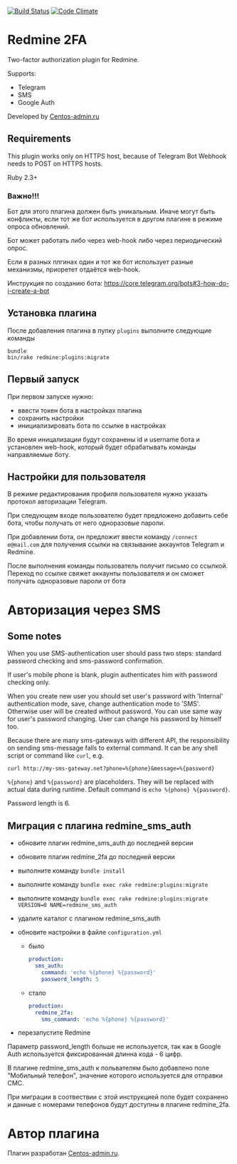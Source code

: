 [![Build Status](https://travis-ci.org/centosadmin/redmine_2fa.svg?branch=master)](https://travis-ci.org/centosadmin/redmine_2fa)
[![Code Climate](https://codeclimate.com/github/centosadmin/redmine_2fa/badges/gpa.svg)](https://codeclimate.com/github/centosadmin/redmine_2fa)
# Redmine 2FA

Two-factor authorization plugin for Redmine.

Supports:
* Telegram
* SMS
* Google Auth

Developed by [Centos-admin.ru](https://centos-admin.ru/)

## Requirements

This plugin works only on HTTPS host, because of Telegram Bot Webhook needs to POST on HTTPS hosts.

Ruby 2.3+

### Важно!!!

Бот для этого плагина должен быть уникальным. Иначе могут быть конфликты, если тот же бот используется в другом плагине в режиме опроса обновлений.

Бот может работать либо через web-hook либо через периодический опрос.

Если в разных плгинах один и тот же бот использует разные механизмы, приоретет отдаётся web-hook.

Инструкция по созданию бота: https://core.telegram.org/bots#3-how-do-i-create-a-bot

## Установка плагина

После добавления плагина в пупку `plugins` выполните следующие команды
```
bundle
bin/rake redmine:plugins:migrate
```

## Первый запуск

При первом запуске нужно: 
* ввести токен бота в настройках плагина
* сохранить настройки
* инициализировать бота по ссылке в настройках

Во время иницализации будут сохранены id и username бота и установлен web-hook, который будет обрабатывать команды направляемые боту.

## Настройки для пользователя

В режиме редактирования профиля пользователя нужно указать протокол авторизации Telegram.

При следующем входе пользователю будет предложено добавить себе бота, чтобы получать от него одноразовые пароли.

При добавлении бота, он предложит ввести команду `/connect e@mail.com` для получения ссылки на связывание аккаунтов Telegram и Redmine.

После выполнения команды пользователь получит письмо со ссылкой.
Переход по ссылке свяжет аккаунты пользователя и он сможет получать одноразовые пароли от бота

# Авторизация через SMS

## Some notes

When you use SMS-authentication user should pass two steps: standard password checking and sms-password confirmation.

If user's mobile phone is blank, plugin authenticates him with password checking only.

When you create new user you should set user's password with 'Internal' authentication mode, save, change authentication mode to 'SMS'. Otherwise user will be created without password. You can use same way for user's password changing. User can change his password by himself too.

Because there are many sms-gateways with different API, the responsibility on sending sms-message falls to external command. It can be any shell script or command like `curl`, e.g.
```
curl http://my-sms-gateway.net?phone=%{phone}&message=%{password}
```
`%{phone}` and `%{password}` are placeholders. They will be replaced with actual data during runtime. Default command is `echo %{phone} %{password}`.

Password length is 6.

## Миграция с плагина redmine_sms_auth

* обновите плагин redmine_sms_auth до последней версии
* обновите плагин redmine_2fa до последней версии
* выполните команду `bundle install`
* выполните команду `bundle exec rake redmine:plugins:migrate`
* выполните команду `bundle exec rake redmine:plugins:migrate VERSION=0 NAME=redmine_sms_auth`
* удалите каталог с плагином redmine_sms_auth
* обновите настройки в файле `configuration.yml`
  * было
    ```yaml
    production:
      sms_auth:
        command: 'echo %{phone} %{password}'
        password_length: 5
    ```
  * стало
    ```yaml
    production:
      redmine_2fa:
        sms_command: 'echo %{phone} %{password}'
    ```

* перезапустите Redmine

Параметр password_length больше не используется, так как в Google Auth используется фиксированная длинна кода - 6 цифр.

В плагине redmine_sms_auth к польвателям было добавлено поле "Мобильный телефон", значение которого используется для 
отправки СМС.

При миграции в соотвествии с этой инструкцией поле будет сохранено и данные с номерами телефонов будут доступны в 
плагине redmine_2fa.


# Автор плагина

Плагин разработан [Centos-admin.ru](http://centos-admin.ru/).

